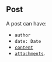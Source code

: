 ## Post

A post can have:

* `author`
* `date: Date`
* [`content`](https://gitlab.com/catamphetamine/social-components/tree/master/docs/Content.md)
* [`attachments`](https://gitlab.com/catamphetamine/social-components/tree/master/docs/Attachments.md).